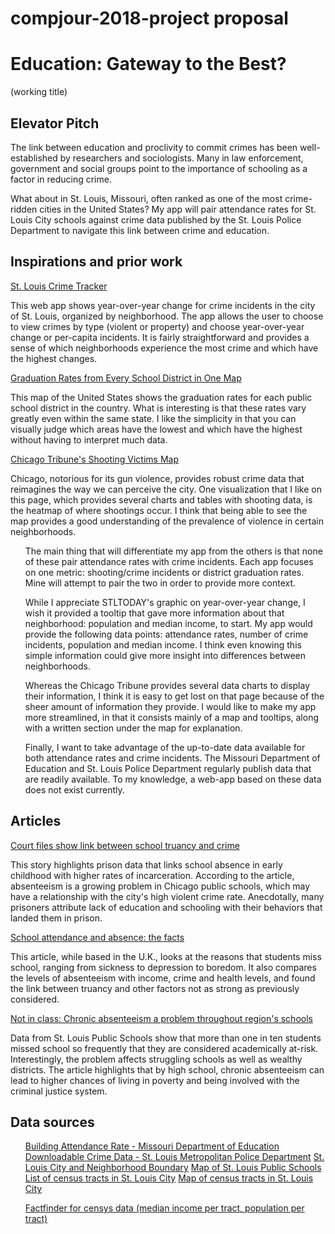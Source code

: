 # compjour-2018-project proposal

<h1>Education: Gateway to the Best?</h1>
<p>(working title)</p>

<h2>Elevator Pitch</h2>
<p>The link between education and proclivity to commit crimes has been well-established by researchers and sociologists. Many in law enforcement, government and social groups point to the importance of schooling as a factor in reducing crime.</p>

<p>What about in St. Louis, Missouri, often ranked as one of the most crime-ridden cities in the United States? My app will pair attendance rates for St. Louis City schools against crime data published by the St. Louis Police Department to navigate this link between crime and education.</p>

<h2>Inspirations and prior work </h2>
<a href="https://graphics.stltoday.com/apps/crime/index.html">St. Louis Crime Tracker</a> 
<p>This web app shows year-over-year change for crime incidents in the city of St. Louis, organized by neighborhood. The app allows the user to choose to view crimes by type (violent or property) and choose year-over-year change or per-capita incidents. It is fairly straightforward and provides a sense of which neighborhoods experience the most crime and which have the highest changes.</p>

<a href="http://hechingerreport.org/the-gradation-rates-from-every-school-district-in-one-map/">Graduation Rates from Every School District in One Map</a> 
<p>This map of the United States shows the graduation rates for each public school district in the country. What is interesting is that these rates vary greatly even within the same state. I like the simplicity in that you can visually judge which areas have the lowest and which have the highest without having to interpret much data.</p>

<a href="http://www.chicagotribune.com/news/data/ct-shooting-victims-map-charts-htmlstory.html">Chicago Tribune's Shooting Victims Map</a> 
<p>Chicago, notorious for its gun violence, provides robust crime data that reimagines the way we can perceive the city. One visualization that I like on this page, which provides several charts and tables with shooting data, is the heatmap of where shootings occur. I think that being able to see the map provides a good understanding of the prevalence of violence in certain neighborhoods. </p>

<ul>The main thing that will differentiate my app from the others is that none of these pair attendance rates with crime incidents. Each app focuses on one metric: shooting/crime incidents or district graduation rates. Mine will attempt to pair the two in order to provide more context.</ul>
<ul>While I appreciate STLTODAY's graphic on year-over-year change, I wish it provided a tooltip that gave more information about that neighborhood: population and median income, to start. My app would provide the following data points: attendance rates, number of crime incidents, population and median income. I think even knowing this simple information could give more insight into differences between neighborhoods.</ul>
<ul>Whereas the Chicago Tribune provides several data charts to display their information, I think it is easy to get lost on that page because of the sheer amount of information they provide. I would like to make my app more streamlined, in that it consists mainly of a map and tooltips, along with a written section under the map for explanation.</ul>
<ul>Finally, I want to take advantage of the up-to-date data available for both attendance rates and crime incidents. The Missouri Department of Education and St. Louis Police Department regularly publish data that are readily available. To my knowledge, a web-app based on these data does not exist currently.</ul>

<h2>Articles</h2>
<a href="http://articles.chicagotribune.com/2013-02-19/news/ct-met-prison-truancy-20130219_1_much-school-public-schools-grades">Court files show link between school truancy and crime</a> <p>This story highlights prison data that links school absence in early childhood with higher rates of incarceration. According to the article, absenteeism is a growing problem in Chicago public schools, which may have a relationship with the city's high violent crime rate. Anecdotally, many prisoners attribute lack of education and schooling with their behaviors that landed them in prison.</p>

<a href="http://www.bbc.com/news/stories-42254527">School attendance and absence: the facts </a> <p>This article, while based in the U.K., looks at the reasons that students miss school, ranging from sickness to depression to boredom. It also compares the levels of absenteeism with income, crime and health levels, and found the link between truancy and other factors not as strong as previously considered.</p>

<a href="http://www.stltoday.com/news/local/education/not-in-class-chronic-absenteeism-a-problem-throughout-region-s/article_7d8e0e34-4394-5ea8-9561-33299db1fe07.html">Not in class: Chronic absenteeism a problem throughout region's schools </a> <p>Data from St. Louis Public Schools show that more than one in ten students missed school so frequently that they are considered academically at-risk. Interestingly, the problem affects struggling schools as well as wealthy districts. The article highlights that by high school, chronic absenteeism can lead to higher chances of living in poverty and being involved with the criminal justice system.</p>

<h2>Data sources</h2>
<ul>
<a href="https://mcds.dese.mo.gov/guidedinquiry/District%20and%20Building%20Student%20Indicators/Building%20Attendance%20Rate.aspx">Building Attendance Rate - Missouri Department of Education</a>
<a href="http://www.slmpd.org/Crimereports.shtml">Downloadable Crime Data - St. Louis Metropolitan Police Department</a>
<a href="https://www.stlouis-mo.gov/data/boundaries/ward-neighborhood-boundaries.cfm">St. Louis City and Neighborhood Boundary</a>
<a href="https://www.slps.org/domain/5">Map of St. Louis Public Schools</a>
<a href="https://www2.census.gov/geo/maps/dc10map/tract/st29_mo/c29510_st_louis_city/DC10CT_C29510_CT2MS.txt">List of census tracts in St. Louis City</a>
<a href="https://www2.census.gov/geo/maps/dc10map/tract/st29_mo/c29510_st_louis_city/DC10CT_C29510_001.pdf">Map of census tracts in St. Louis City</a>

<a href="https://factfinder.census.gov/faces/nav/jsf/pages/community_facts.xhtml">Factfinder for censys data (median income per tract, population per tract)</a>
</ul>